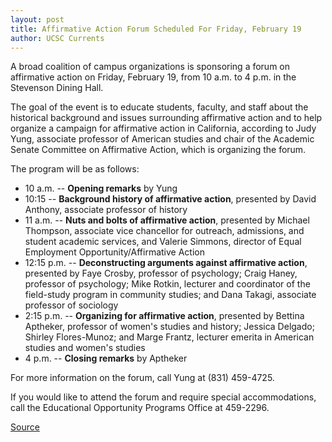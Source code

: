 ```yaml
---
layout: post
title: Affirmative Action Forum Scheduled For Friday, February 19
author: UCSC Currents
---
```


A broad coalition of campus organizations is sponsoring a forum on affirmative action on Friday, February 19, from 10 a.m. to 4 p.m. in the Stevenson Dining Hall.

The goal of the event is to educate students, faculty, and staff about the historical background and issues surrounding affirmative action and to help organize a campaign for affirmative action in California, according to Judy Yung, associate professor of American studies and chair of the Academic Senate Committee on Affirmative Action, which is organizing the forum.

The program will be as follows:
* 10 a.m. -- **Opening remarks** by Yung
* 10:15 -- **Background history of affirmative action**, presented by David Anthony, associate professor of history
* 11 a.m. -- **Nuts and bolts of affirmative action**, presented by Michael Thompson, associate vice chancellor for outreach, admissions, and student academic services, and Valerie Simmons, director of Equal Employment Opportunity/Affirmative Action
* 12:15 p.m. -- **Deconstructing arguments against affirmative action**, presented by Faye Crosby, professor of psychology; Craig Haney, professor of psychology; Mike Rotkin, lecturer and coordinator of the field-study program in community studies; and Dana Takagi, associate professor of sociology
* 2:15 p.m. -- **Organizing for affirmative action**, presented by Bettina Aptheker, professor of women's studies and history; Jessica Delgado; Shirley Flores-Munoz; and Marge Frantz, lecturer emerita in American studies and women's studies
* 4 p.m. -- **Closing remarks** by Aptheker

For more information on the forum, call Yung at (831) 459-4725.

If you would like to attend the forum and require special accommodations, call the Educational Opportunity Programs Office at 459-2296.

[Source](http://www1.ucsc.edu/oncampus/currents/98-99/02-15/forum.htm "Permalink to Affirmative action forum scheduled; 02-15-99")
